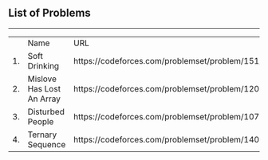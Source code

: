 <h2>List of Problems</h2>
<hr>
<table>
<th>
<td>Name</td>
<td>URL</td>
</th>
<tr>
<td>1.</td><td>Soft Drinking</td><td>https://codeforces.com/problemset/problem/151/A</td>
</tr>
<tr>
<td>2.</td><td>Mislove Has Lost An Array</td><td>https://codeforces.com/problemset/problem/1204/B</td>
</tr>
<tr>
<td>3.</td><td>Disturbed People</td><td>https://codeforces.com/problemset/problem/1077/B</td>
</tr>
<tr>
<td>4.</td><td>Ternary Sequence</td><td>https://codeforces.com/problemset/problem/1401/B</td>
</tr>
</table>
